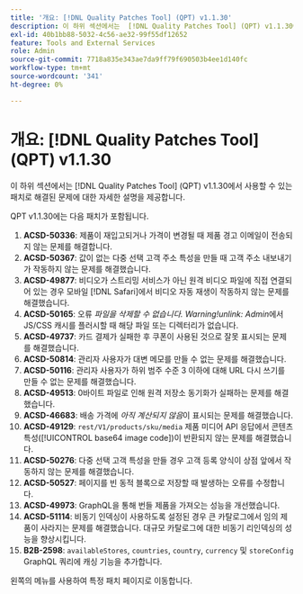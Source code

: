 ```yaml
---
title: '개요: [!DNL Quality Patches Tool] (QPT) v1.1.30'
description: 이 하위 섹션에서는  [!DNL Quality Patches Tool] (QPT) v1.1.30에서 사용할 수 있는 패치로 해결된 문제에 대한 자세한 설명을 제공합니다.
exl-id: 40b1bb88-5032-4c56-ae32-99f55df12652
feature: Tools and External Services
role: Admin
source-git-commit: 7718a835e343ae7da9ff79f690503b4ee1d140fc
workflow-type: tm+mt
source-wordcount: '341'
ht-degree: 0%

---
```


# 개요: [!DNL Quality Patches Tool] (QPT) v1.1.30

이 하위 섹션에서는 [!DNL Quality Patches Tool] (QPT) v1.1.30에서 사용할 수 있는 패치로 해결된 문제에 대한 자세한 설명을 제공합니다.

QPT v1.1.30에는 다음 패치가 포함됩니다.

1. **ACSD-50336**: 제품이 재입고되거나 가격이 변경될 때 제품 경고 이메일이 전송되지 않는 문제를 해결합니다.
1. **ACSD-50367**: 값이 없는 다중 선택 고객 주소 특성을 만들 때 고객 주소 내보내기가 작동하지 않는 문제를 해결했습니다.
1. **ACSD-49877**: 비디오가 스트리밍 서비스가 아닌 원격 비디오 파일에 직접 연결되어 있는 경우 모바일 [!DNL Safari]에서 비디오 자동 재생이 작동하지 않는 문제를 해결했습니다.
1. **ACSD-50165**: 오류 *파일을 삭제할 수 없습니다. Warning!unlink: Admin*&#x200B;에서 JS/CSS 캐시를 플러시할 때 해당 파일 또는 디렉터리가 없습니다.
1. **ACSD-49737**: 카드 결제가 실패한 후 쿠폰이 사용된 것으로 잘못 표시되는 문제를 해결했습니다.
1. **ACSD-50814**: 관리자 사용자가 대변 메모를 만들 수 없는 문제를 해결했습니다.
1. **ACSD-50116**: 관리자 사용자가 하위 범주 수준 3 이하에 대해 URL 다시 쓰기를 만들 수 없는 문제를 해결했습니다.
1. **ACSD-49513**: 0바이트 파일로 인해 원격 저장소 동기화가 실패하는 문제를 해결했습니다.
1. **ACSD-46683**: 배송 가격에 *아직 계산되지 않음*&#x200B;이 표시되는 문제를 해결했습니다.
1. **ACSD-49129**: `rest/V1/products/sku/media` 제품 미디어 API 응답에서 콘텐츠 특성([!UICONTROL base64 image code])이 반환되지 않는 문제를 해결했습니다.
1. **ACSD-50276**: 다중 선택 고객 특성을 만들 경우 고객 등록 양식이 상점 앞에서 작동하지 않는 문제를 해결했습니다.
1. **ACSD-50527**: 페이지를 빈 동적 블록으로 저장할 때 발생하는 오류를 수정합니다.
1. **ACSD-49973**: GraphQL을 통해 번들 제품을 가져오는 성능을 개선했습니다.
1. **ACSD-51114**: 비동기 인덱싱이 사용하도록 설정된 경우 큰 카탈로그에서 임의 제품이 사라지는 문제를 해결했습니다. 대규모 카탈로그에 대한 비동기 리인덱싱의 성능을 향상시킵니다.
1. **B2B-2598**: `availableStores`, `countries`, `country`, `currency` 및 `storeConfig` GraphQL 쿼리에 캐싱 기능을 추가합니다.

왼쪽의 메뉴를 사용하여 특정 패치 페이지로 이동합니다.
